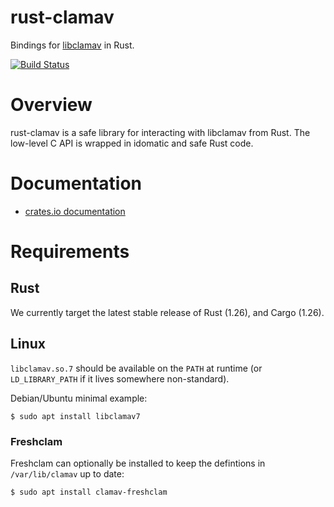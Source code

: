 # rust-clamav

Bindings for [libclamav](https://www.clamav.net/) in Rust.

[![Build Status](https://travis-ci.org/icebergdefender/rust-clamav.svg?branch=master)](https://travis-ci.org/icebergdefender/rust-clamav)

# Overview

rust-clamav is a safe library for interacting with libclamav from Rust.
The low-level C API is wrapped in idomatic and safe Rust code.

# Documentation

 - [crates.io documentation](https://docs.rs/clamav/)

# Requirements

## Rust

We currently target the latest stable release of Rust (1.26), and Cargo (1.26).

## Linux
`libclamav.so.7` should be available on the `PATH` at runtime (or `LD_LIBRARY_PATH` if it lives somewhere non-standard).

Debian/Ubuntu minimal example:

`$ sudo apt install libclamav7`

### Freshclam

Freshclam can optionally be installed to keep the defintions in `/var/lib/clamav` up to date:

`$ sudo apt install clamav-freshclam`